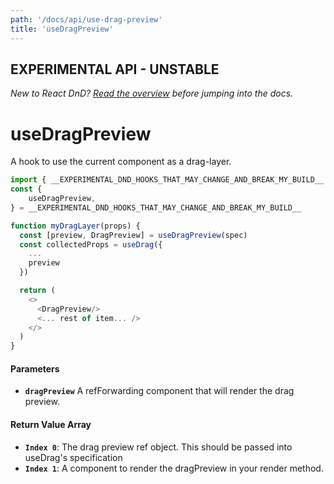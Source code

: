 ```yaml
---
path: '/docs/api/use-drag-preview'
title: 'useDragPreview'
---
```


## EXPERIMENTAL API - UNSTABLE

_New to React DnD? [Read the overview](/docs/overview) before jumping into the docs._

# useDragPreview

A hook to use the current component as a drag-layer.

```js
import { __EXPERIMENTAL_DND_HOOKS_THAT_MAY_CHANGE_AND_BREAK_MY_BUILD__ } from 'react-dnd'
const {
	useDragPreview,
} = __EXPERIMENTAL_DND_HOOKS_THAT_MAY_CHANGE_AND_BREAK_MY_BUILD__

function myDragLayer(props) {
  const [preview, DragPreview] = useDragPreview(spec)
  const collectedProps = useDrag({
    ...
    preview
  })

  return (
    <>
      <DragPreview/>
      <... rest of item... />
    </>
  )
}
```

#### Parameters

- **`dragPreview`** A refForwarding component that will render the drag preview.

#### Return Value Array

- **`Index 0`**: The drag preview ref object. This should be passed into useDrag's specification
- **`Index 1`**: A component to render the dragPreview in your render method.
